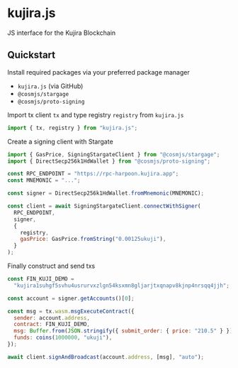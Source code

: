 # kujira.js

JS interface for the Kujira Blockchain

## Quickstart

Install required packages via your preferred package manager

- `kujira.js` (via GitHub)
- `@cosmjs/stargage`
- `@cosmjs/proto-signing`

Import tx client `tx` and type registry `registry` from `kujira.js`

```js
import { tx, registry } from "kujira.js";
```

Create a signing client with Stargate

```js
import { GasPrice, SigningStargateClient } from "@cosmjs/stargage";
import { DirectSecp256k1HdWallet } from "@cosmjs/proto-signing";

const RPC_ENDPOINT = "https://rpc-harpoon.kujira.app";
const MNEMONIC = "...";

const signer = DirectSecp256k1HdWallet.fromMnemonic(MNEMONIC);

const client = await SigningStargateClient.connectWithSigner(
  RPC_ENDPOINT,
  signer,
  {
    registry,
    gasPrice: GasPrice.fromString("0.00125ukuji"),
  }
);
```

Finally construct and send txs

```js
const FIN_KUJI_DEMO =
  "kujira1suhgf5svhu4usrurvxzlgn54ksxmn8gljarjtxqnapv8kjnp4nrsqq4jjh";

const account = signer.getAccounts()[0];

const msg = tx.wasm.msgExecuteContract({
  sender: account.address,
  contract: FIN_KUJI_DEMO,
  msg: Buffer.from(JSON.stringify({ submit_order: { price: "210.5" } })),
  funds: coins(1000000, "ukuji"),
});

await client.signAndBroadcast(account.address, [msg], "auto");
```
